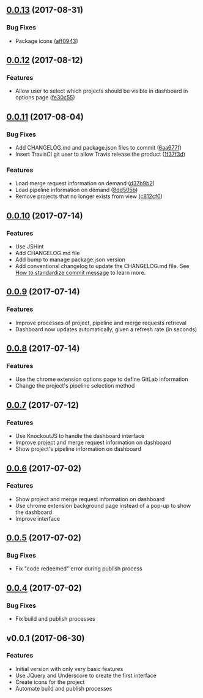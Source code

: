 <a name="0.0.13"></a>
## [0.0.13](https://github.com/brunabxs/gitlab-dashboard/compare/v0.0.12...v0.0.13) (2017-08-31)


### Bug Fixes

* Package icons ([aff0943](https://github.com/brunabxs/gitlab-dashboard/commit/aff0943))



<a name="0.0.12"></a>
## [0.0.12](https://github.com/brunabxs/gitlab-dashboard/compare/v0.0.11...v0.0.12) (2017-08-12)


### Features

* Allow user to select which projects should be visible in dashboard in options page ([fe30c55](https://github.com/brunabxs/gitlab-dashboard/commit/fe30c55))



<a name="0.0.11"></a>
## [0.0.11](https://github.com/brunabxs/gitlab-dashboard/compare/v0.0.10...v0.0.11) (2017-08-04)


### Bug Fixes

* Add CHANGELOG.md and package.json files to commit ([6aa677f](https://github.com/brunabxs/gitlab-dashboard/commit/6aa677f))
* Insert TravisCI git user to allow Travis release the product ([1f37f3d](https://github.com/brunabxs/gitlab-dashboard/commit/1f37f3d))


### Features

* Load merge request information on demand ([d37b9b2](https://github.com/brunabxs/gitlab-dashboard/commit/d37b9b2))
* Load pipeline information on demand ([8dd505b](https://github.com/brunabxs/gitlab-dashboard/commit/8dd505b))
* Remove projects that no longer exists from view ([c812cf0](https://github.com/brunabxs/gitlab-dashboard/commit/c812cf0))



<a name="0.0.10"></a>
## [0.0.10](https://github.com/brunabxs/gitlab-dashboard/compare/v0.0.9...v0.0.10) (2017-07-14)


### Features

* Use JSHint
* Add CHANGELOG.md file
* Add bump to manage package.json version
* Add conventional changelog to update the CHANGELOG.md file. See [How to standardize commit message](https://conventionalcommits.org/) to learn more.



<a name="v0.0.9"></a>
##  [0.0.9](https://github.com/brunabxs/gitlab-dashboard/compare/v0.0.8...v0.0.9) (2017-07-14)


### Features

* Improve processes of project, pipeline and merge requests retrieval
* Dashboard now updates automatically, given a refresh rate (in seconds)



<a name="v0.0.8"></a>
##  [0.0.8](https://github.com/brunabxs/gitlab-dashboard/compare/v0.0.7...v0.0.8) (2017-07-14)


### Features

* Use the chrome extension options page to define GitLab information
* Change the project's pipeline selection method 



<a name="v0.0.7"></a>
##  [0.0.7](https://github.com/brunabxs/gitlab-dashboard/compare/v0.0.6...v0.0.7) (2017-07-12)


### Features

* Use KnockoutJS to handle the dashboard interface
* Improve project and merge request information on dashboard
* Show project's pipeline information on dashboard



<a name="v0.0.6"></a>
##  [0.0.6](https://github.com/brunabxs/gitlab-dashboard/compare/v0.0.5...v0.0.6) (2017-07-02)


### Features

* Show project and merge request information on dashboard
* Use chrome extension background page instead of a pop-up to show the dashboard
* Improve interface



<a name="v0.0.5"></a>
##  [0.0.5](https://github.com/brunabxs/gitlab-dashboard/compare/v0.0.4...v0.0.5) (2017-07-02)


### Bug Fixes

* Fix "code redeemed" error during publish process



<a name="v0.0.4"></a>
##  [0.0.4](https://github.com/brunabxs/gitlab-dashboard/compare/v0.0.1...v0.0.4) (2017-07-02)


### Bug Fixes

* Fix build and publish processes



<a name="v0.0.1"></a>
## v0.0.1 (2017-06-30)


### Features

* Initial version with only very basic features
* Use JQuery and Underscore to create the first interface
* Create icons for the project
* Automate build and publish processes
